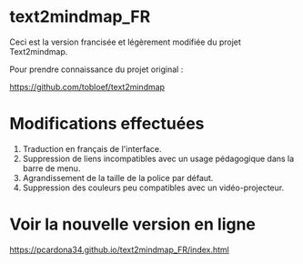 # text2mindmap_FR

Ceci est la version francisée et légèrement modifiée du projet Text2mindmap.

Pour prendre connaissance du projet original :

https://github.com/tobloef/text2mindmap

# Modifications effectuées

1. Traduction en français de l'interface.
2. Suppression de liens incompatibles avec un usage pédagogique dans la barre de menu.
3. Agrandissement de la taille de la police par défaut.
4. Suppression des couleurs peu compatibles avec un vidéo-projecteur.

# Voir la nouvelle version en ligne

https://pcardona34.github.io/text2mindmap_FR/index.html
